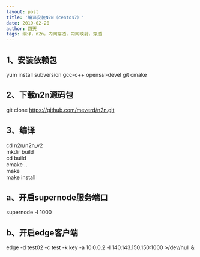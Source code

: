 ```yaml
---
layout: post
title: '编译安装N2N（centos7）'
date: 2019-02-20
author: 四天
tags: 编译，n2n，内网穿透，内网映射，穿透 
---
```


## 1、安装依赖包 ##
yum install subversion gcc-c++ openssl-devel git cmake

## 2、下载n2n源码包 ##
git clone https://github.com/meyerd/n2n.git

## 3、编译 ##
cd n2n/n2n_v2  
mkdir build  
cd build  
cmake ..  
make  
make install

## a、开启supernode服务端口 ##
supernode -l 1000

## b、开启edge客户端 ##
edge -d test02 -c test -k key -a 10.0.0.2 -l 140.143.150.150:1000 >/dev/null &
